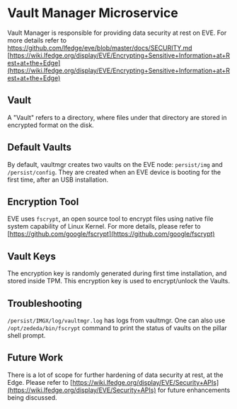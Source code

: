 # Vault Manager Microservice

Vault Manager is responsible for providing data security at rest on EVE.
For more details refer to [https://github.com/lfedge/eve/blob/master/docs/SECURITY.md
](https://github.com/lf-edge/eve/blob/master/docs/SECURITY.md)[https://wiki.lfedge.org/display/EVE/Encrypting+Sensitive+Information+at+Rest+at+the+Edge](https://wiki.lfedge.org/display/EVE/Encrypting+Sensitive+Information+at+Rest+at+the+Edge)

## Vault

A "Vault" refers to a directory, where files under that directory are stored in encrypted format on the disk.

## Default Vaults

By default, vaultmgr creates two vaults on the EVE node: `persist/img` and `/persist/config`. They are created when an EVE device is booting for the first time, after an USB installation.

## Encryption Tool

EVE uses `fscrypt`, an open source tool to encrypt files using native file system capability of Linux Kernel. For more details, please refer to [https://github.com/google/fscrypt](https://github.com/google/fscrypt)

## Vault Keys

The encryption key is randomly generated during first time installation, and stored inside TPM.  This encryption key is used to encrypt/unlock the Vaults.

## Troubleshooting

`/persist/IMGX/log/vaultmgr.log` has logs from vaultmgr. One can also use `/opt/zededa/bin/fscrypt` command to print the status of vaults on the pillar shell prompt.

## Future Work

There is a lot of scope for further hardening of data security at rest, at the Edge. Please refer to [https://wiki.lfedge.org/display/EVE/Security+APIs](https://wiki.lfedge.org/display/EVE/Security+APIs) for future enhancements being discussed.
